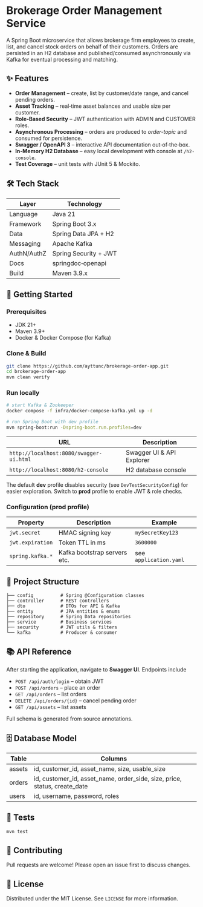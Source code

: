 # Brokerage Order Management Service

A Spring Boot microservice that allows brokerage firm employees to create, list, and cancel stock orders on behalf of their customers. Orders are persisted in an H2 database and published/consumed asynchronously via Kafka for eventual processing and matching.

## ✨ Features
- **Order Management** – create, list by customer/date range, and cancel pending orders.
- **Asset Tracking** – real‑time asset balances and usable size per customer.
- **Role‑Based Security** – JWT authentication with ADMIN and CUSTOMER roles.
- **Asynchronous Processing** – orders are produced to *order-topic* and consumed for persistence.
- **Swagger / OpenAPI 3** – interactive API documentation out‑of‑the‑box.
- **In‑Memory H2 Database** – easy local development with console at `/h2-console`.
- **Test Coverage** – unit tests with JUnit 5 & Mockito.

## 🛠️ Tech Stack
| Layer            | Technology             |
|------------------|------------------------|
| Language         | Java 21               |
| Framework        | Spring Boot 3.x        |
| Data             | Spring Data JPA + H2   |
| Messaging        | Apache Kafka          |
| AuthN/AuthZ      | Spring Security + JWT |
| Docs             | springdoc‑openapi      |
| Build            | Maven 3.9.x           |

## 🚀 Getting Started

### Prerequisites
* JDK 21+
* Maven 3.9+
* Docker & Docker Compose (for Kafka)

### Clone & Build
```bash
git clone https://github.com/ayttunc/brokerage-order-app.git
cd brokerage-order-app
mvn clean verify
```

### Run locally
```bash
# start Kafka & Zookeeper
docker compose -f infra/docker-compose-kafka.yml up -d

# run Spring Boot with dev profile
mvn spring-boot:run -Dspring-boot.run.profiles=dev
```

| URL                                  | Description                  |
|--------------------------------------|------------------------------|
| `http://localhost:8080/swagger-ui.html` | Swagger UI & API Explorer    |
| `http://localhost:8080/h2-console`      | H2 database console          |

The default **dev** profile disables security (see `DevTestSecurityConfig`) for easier exploration. Switch to **prod** profile to enable JWT & role checks.

### Configuration (prod profile)

| Property            | Description                           | Example           |
|---------------------|---------------------------------------|-------------------|
| `jwt.secret`        | HMAC signing key                      | `mySecretKey123`  |
| `jwt.expiration`    | Token TTL in ms                       | `3600000`         |
| `spring.kafka.*`    | Kafka bootstrap servers etc.          | see `application.yaml` |

## 🧬 Project Structure
```
├── config          # Spring @Configuration classes
├── controller      # REST controllers
├── dto             # DTOs for API & Kafka
├── entity          # JPA entities & enums
├── repository      # Spring Data repositories
├── service         # Business services
├── security        # JWT utils & filters
└── kafka           # Producer & consumer
```

## 📚 API Reference

After starting the application, navigate to **Swagger UI**. Endpoints include

* `POST /api/auth/login` – obtain JWT
* `POST /api/orders` – place an order
* `GET /api/orders` – list orders
* `DELETE /api/orders/{id}` – cancel pending order
* `GET /api/assets` – list assets

Full schema is generated from source annotations.

## 🗄️ Database Model
| Table  | Columns                                                              |
|--------|----------------------------------------------------------------------|
| assets | id, customer_id, asset_name, size, usable_size                       |
| orders | id, customer_id, asset_name, order_side, size, price, status, create_date |
| users  | id, username, password, roles                                        |

## 🧪 Tests
```bash
mvn test
```

## 🤝 Contributing
Pull requests are welcome! Please open an issue first to discuss changes.

## 📄 License
Distributed under the MIT License.  See `LICENSE` for more information.
